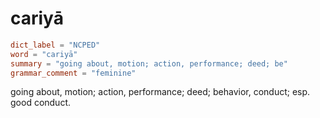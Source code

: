 # cariyā

``` toml
dict_label = "NCPED"
word = "cariyā"
summary = "going about, motion; action, performance; deed; be"
grammar_comment = "feminine"
```

going about, motion; action, performance; deed; behavior, conduct; esp. good conduct.

